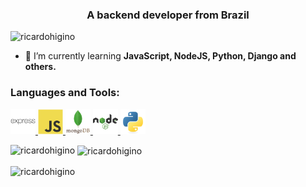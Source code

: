 <h3 align="center">A backend developer from Brazil</h3>

<p align="left"> <img src="https://komarev.com/ghpvc/?username=ricardohigino&label=Profile%20views&color=0e75b6&style=flat" alt="ricardohigino" /> </p>

- 🌱 I’m currently learning **JavaScript, NodeJS, Python, Django and others.**


<h3 align="left">Languages and Tools:</h3>
<p align="left"> <a href="https://expressjs.com" target="_blank"> <img src="https://raw.githubusercontent.com/devicons/devicon/master/icons/express/express-original-wordmark.svg" alt="express" width="40" height="40"/> </a> <a href="https://developer.mozilla.org/en-US/docs/Web/JavaScript" target="_blank"> <img src="https://raw.githubusercontent.com/devicons/devicon/master/icons/javascript/javascript-original.svg" alt="javascript" width="40" height="40"/> </a> <a href="https://www.mongodb.com/" target="_blank"> <img src="https://raw.githubusercontent.com/devicons/devicon/master/icons/mongodb/mongodb-original-wordmark.svg" alt="mongodb" width="40" height="40"/> </a> <a href="https://nodejs.org" target="_blank"> <img src="https://raw.githubusercontent.com/devicons/devicon/master/icons/nodejs/nodejs-original-wordmark.svg" alt="nodejs" width="40" height="40"/> </a> <a href="https://www.python.org" target="_blank"> <img src="https://raw.githubusercontent.com/devicons/devicon/master/icons/python/python-original.svg" alt="python" width="40" height="40"/> </a> </p>

<p><img align="left" src="https://github-readme-stats.vercel.app/api/top-langs?username=ricardohigino&show_icons=true&theme=dark&locale=en&layout=compact" alt="ricardohigino" /></p>

<p>&nbsp;<img align="center" src="https://github-readme-stats.vercel.app/api?username=ricardohigino&show_icons=true&theme=dark&locale=en" alt="ricardohigino" /></p>

<p><img align="center" src="https://github-readme-streak-stats.herokuapp.com/?user=ricardohigino&theme=dark" alt="ricardohigino" /></p>
